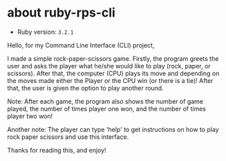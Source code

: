 # about ruby-rps-cli
- Ruby version: `3.2.1`

Hello, for my Command Line Interface (CLI) project,

I made a simple rock-paper-scissors game.
Firstly, the program greets the user and
asks the player what he/she would like to play (rock, paper, or scissors).
After that, the computer (CPU) plays its move and depending on the moves made
either the Player or the CPU win (or there is a tie)! After that, the user
is given the option to play another round.

Note: After each game, the program also shows
the number of game played, the number of times
player one won, and the number of times player two won!

Another note: The player can type 'help' to get instructions on how
to play rock paper scissors and use this interface.

Thanks for reading this, and enjoy!
